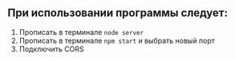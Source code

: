 ## При использовании программы следует:
1. Прописать в терминале `node server`
2. Прописать в терминале `npm start` и выбрать новый порт
3. Подключить CORS
